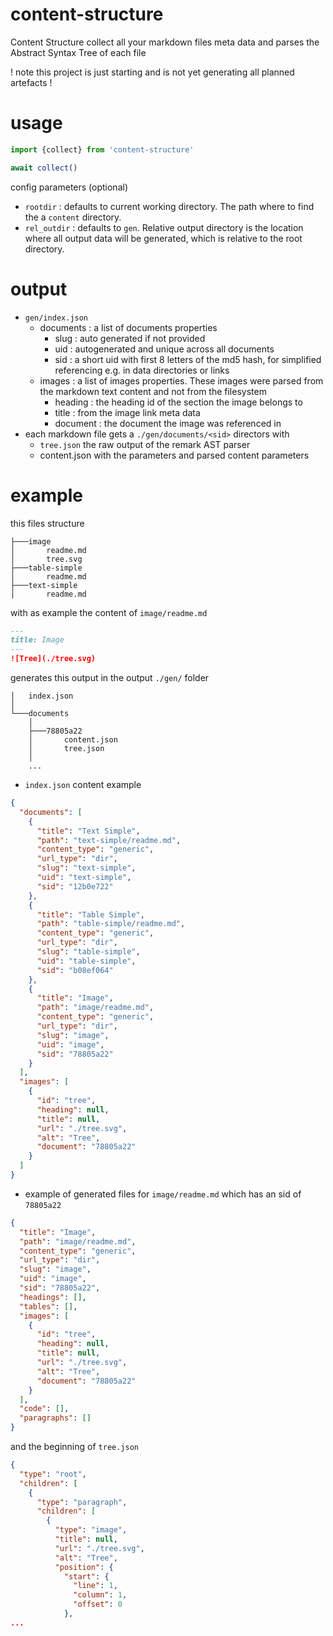 # content-structure
Content Structure collect all your markdown files meta data and parses the Abstract Syntax Tree of each file

! note this project is just starting and is not yet generating all planned artefacts !

# usage
```javascript
import {collect} from 'content-structure'

await collect()
```
config parameters (optional)
* `rootdir` : defaults to current working directory. The path where to find the a `content` directory.
* `rel_outdir` : defaults to `gen`. Relative output directory is the location where all output data will be generated, which is relative to the root directory.

# output
* `gen/index.json`
    * documents : a list of documents properties
        * slug : auto generated if not provided
        * uid : autogenerated and unique across all documents
        * sid : a short uid with first 8 letters of the md5 hash, for simplified referencing e.g. in data directories or links
    * images : a list of images properties. These images were parsed from the markdown text content and not from the filesystem
        * heading : the heading id of the section the image belongs to
        * title : from the image link meta data
        * document : the document the image was referenced in
* each markdown file gets a `./gen/documents/<sid>` directors with
    * `tree.json` the raw output of the remark AST parser
    * content.json with the parameters and parsed content parameters

# example
this files structure
```shell
├───image
│       readme.md
│       tree.svg
├───table-simple
│       readme.md
├───text-simple
│       readme.md
```
with as example the content of `image/readme.md`
```markdown
---
title: Image
---
![Tree](./tree.svg)
```
generates this output in the output `./gen/` folder
```shell
│   index.json
│   
└───documents
    │       
    ├───78805a22
    │       content.json
    │       tree.json
    │
    ...
```
* `index.json` content example
```json
{
  "documents": [
    {
      "title": "Text Simple",
      "path": "text-simple/readme.md",
      "content_type": "generic",
      "url_type": "dir",
      "slug": "text-simple",
      "uid": "text-simple",
      "sid": "12b0e722"
    },
    {
      "title": "Table Simple",
      "path": "table-simple/readme.md",
      "content_type": "generic",
      "url_type": "dir",
      "slug": "table-simple",
      "uid": "table-simple",
      "sid": "b08ef064"
    },
    {
      "title": "Image",
      "path": "image/readme.md",
      "content_type": "generic",
      "url_type": "dir",
      "slug": "image",
      "uid": "image",
      "sid": "78805a22"
    }
  ],
  "images": [
    {
      "id": "tree",
      "heading": null,
      "title": null,
      "url": "./tree.svg",
      "alt": "Tree",
      "document": "78805a22"
    }
  ]
}
```
* example of generated files for `image/readme.md` which has an sid of `78805a22`
```json
{
  "title": "Image",
  "path": "image/readme.md",
  "content_type": "generic",
  "url_type": "dir",
  "slug": "image",
  "uid": "image",
  "sid": "78805a22",
  "headings": [],
  "tables": [],
  "images": [
    {
      "id": "tree",
      "heading": null,
      "title": null,
      "url": "./tree.svg",
      "alt": "Tree",
      "document": "78805a22"
    }
  ],
  "code": [],
  "paragraphs": []
}
```
and the beginning of `tree.json`
```json
{
  "type": "root",
  "children": [
    {
      "type": "paragraph",
      "children": [
        {
          "type": "image",
          "title": null,
          "url": "./tree.svg",
          "alt": "Tree",
          "position": {
            "start": {
              "line": 1,
              "column": 1,
              "offset": 0
            },
...
```
